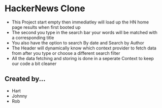 # HackerNews Clone
* This Project start empty then immediatley will load up the HN home page results when first booted up
* The second you type in the search bar your words will be matched with a corresponding title
* You also have the option to search By date and Search by Author
* The Header will dynamically know which context provider to fetch data from after you type or choose a different search filter
* All the data fetching and storing is done in a seperate Context to keep our code a bit cleaner
## Created by...
* Hart
* Johnny
* Rob

